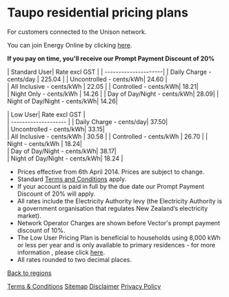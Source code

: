 # Taupo residential pricing plans
For customers connected to the Unison network.


You can join Energy Online by clicking [here](http://www.energyonline.co.nz/Default.aspx?tabid=98).

**If you pay on time, you'll receive our Prompt Payment Discount of 20%**

| Standard User| 	Rate excl GST	| 
| ---------------------| 
| Daily Charge - cents/day	| 225.04	| 
| Uncontrolled - cents/kWh| 	24.60	|  
| All Inclusive - cents/kWh	| 22.05	| 
| Controlled - cents/kWh| 	18.21| 	
| Night Only - cents/kWh	| 14.26	| 
| Day of Day/Night - cents/kWh| 	28.09| 
| Night of Day/Night - cents/kWh| 	14.26| 	
 

| Low User| 	Rate excl GST	|  
| -------------------- | 
| Daily Charge - cents/day| 	37.50| 	
| Uncontrolled - cents/kWh| 	33.15|  
| All Inclusive - cents/kWh	| 30.58	|
| Controlled - cents/kWh	| 26.70	|
| Night - cents/kWh	| 18.24| 	 
| Day of Day/Night - cents/kWh| 	38.17|  
| Night of Day/Night - cents/kWh| 	18.24	|

- Prices effective from 6th April 2014. Prices are subject to change.
- Standard [Terms and Conditions](http://www.energyonline.co.nz/Default.aspx?tabid=169) apply.
- If your account is paid in full by the due date our Prompt Payment Discount of 20% will apply.
- All rates include the Electricity Authority levy (the Electricity Authority is a government organisation that regulates New Zealand’s electricity market).
- Network Operator Charges are shown before Vector's prompt payment discount of 10%.
- The Low User Pricing Plan is beneficial to households using 8,000 kWh or less per year and is only available to primary residences - for more information , please click [here](http://www.energyonline.co.nz/Default.aspx?tabid=148).
- All rates rounded to two decimal places.


[Back to regions](http://www.energyonline.co.nz/residential/pricing_plans/residential_electricity_pricing_plans)

[Terms & Conditions](http://www.energyonline.co.nz/terms)
[Sitemap](http://www.energyonline.co.nz/home/site_map)
[Disclaimer](http://www.energyonline.co.nz/home/site_map/disclaimer)
[Privacy Policy](http://www.energyonline.co.nz/home/site_map/privacy_policy)
